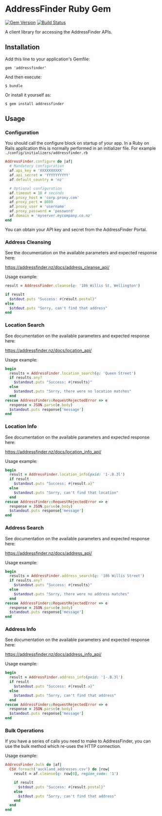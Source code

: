 # AddressFinder Ruby Gem

[![Gem Version](https://badge.fury.io/rb/addressfinder.svg)](http://badge.fury.io/rb/addressfinder)
[![Build  Status](https://travis-ci.org/AbleTech/addressfinder-ruby.svg)](https://travis-ci.org/AbleTech/addressfinder-ruby)

A client library for accessing the AddressFinder APIs.

## Installation

Add this line to your application's Gemfile:

    gem 'addressfinder'

And then execute:

    $ bundle

Or install it yourself as:

    $ gem install addressfinder

## Usage

### Configuration

You should call the configure block on startup of your app. In a Ruby on Rails application this
is normally performed in an initializer file. For example `./config/initializers/addressfinder.rb`

```ruby
AddressFinder.configure do |af|
  # Mandatory configuration
  af.api_key = 'XXXXXXXXXX'
  af.api_secret = 'YYYYYYYYYY'
  af.default_country = 'nz'

  # Optional configuration
  af.timeout = 10 # seconds
  af.proxy_host = 'corp.proxy.com'
  af.proxy_port = 8080
  af.proxy_user = 'username'
  af.proxy_password = 'password'
  af.domain = 'myserver.mycompany.co.nz'
end
```

You can obtain your API key and secret from the AddressFinder Portal.

### Address Cleansing

See the documentation on the available parameters and expected response here:

https://addressfinder.nz/docs/address_cleanse_api/

Usage example:

```ruby
result = AddressFinder.cleanse(q: '186 Willis St, Wellington')

if result
  $stdout.puts "Success: #{result.postal}"
else
  $stdout.puts "Sorry, can't find that address"
end
```

### Location Search

See documentation on the available parameters and expected response here:

https://addressfinder.nz/docs/location_api/

Usage example:

```ruby
begin
  results = AddressFinder.location_search(q: 'Queen Street')
  if results.any?
    $standout.puts "Success: #{results}"
  else
    $standout.puts "Sorry, there were no location matches"
  end
rescue AddressFinder::RequestRejectedError => e
  response = JSON.parse(e.body)
  $standout.puts response['message']
end
```

### Location Info

See documentation on the available parameters and expected response here:

https://addressfinder.nz/docs/location_info_api/

Usage example:

```ruby
begin
  result = AddressFinder.location_info(pxid: '1-.B.3l')
  if result
    $standout.puts "Success: #{result.a}"
  else
    $standout.puts "Sorry, can't find that location"
  end
rescue AddressFinder::RequestRejectedError => e
  response = JSON.parse(e.body)
  $standout.puts response['message']
end
```

### Address Search

See documentation on the available parameters and expected response here:

https://addressfinder.nz/docs/address_api/

Usage example:

```ruby
begin
  results = AddressFinder.address_search(q: '186 Willis Street')
  if results.any?
    $standout.puts "Success: #{results}"
  else
    $standout.puts "Sorry, there were no address matches"
  end
rescue AddressFinder::RequestRejectedError => e
  response = JSON.parse(e.body)
  $standout.puts response['message']
end
```

### Address Info

See documentation on the available parameters and expected response here:

https://addressfinder.nz/docs/address_info_api/

Usage example:

```ruby
begin
  result = AddressFinder.address_info(pxid: '1-.B.3l')
  if result
    $standout.puts "Success: #{result.a}"
  else
    $standout.puts "Sorry, can't find that address"
  end
rescue AddressFinder::RequestRejectedError => e
  response = JSON.parse(e.body)
  $standout.puts response['message']
end
```

### Bulk Operations

If you have a series of calls you need to make to AddressFinder, you can use the
bulk method which re-uses the HTTP connection.

Usage example:

```ruby
AddressFinder.bulk do |af|
  CSV.foreach('auckland_addresses.csv') do |row|
    result = af.cleanse(q: row[0], region_code: '1')

    if result
      $stdout.puts "Success: #{result.postal}"
    else
      $stdout.puts "Sorry, can't find that address"
    end
  end
end
```
